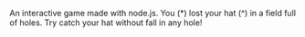 An interactive game made with node.js.
You (*) lost your hat (^) in a field full of holes. Try catch your hat without fall in any hole!